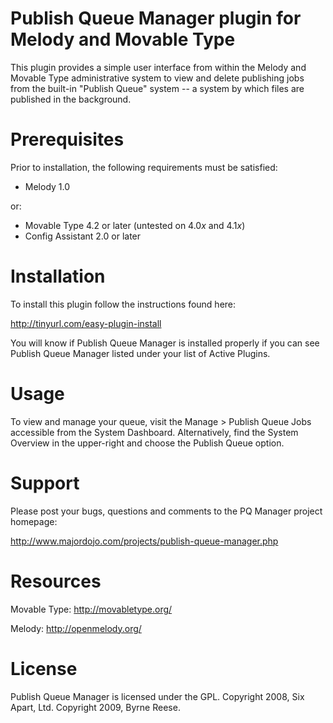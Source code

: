 # Publish Queue Manager plugin for Melody and Movable Type

This plugin provides a simple user interface from within the Melody and
Movable Type administrative system to view and delete publishing jobs from the
built-in "Publish Queue" system -- a system by which files are published in
the background.

# Prerequisites

Prior to installation, the following requirements must be satisfied:

* Melody 1.0

or:

* Movable Type 4.2 or later (untested on 4.0*x* and 4.1*x*)
* Config Assistant 2.0 or later

# Installation

To install this plugin follow the instructions found here:

http://tinyurl.com/easy-plugin-install

You will know if Publish Queue Manager is installed properly if you can see 
Publish Queue Manager listed under your list of Active Plugins.

# Usage

To view and manage your queue, visit the Manage > Publish Queue Jobs
accessible from the System Dashboard. Alternatively, find the System Overview
in the upper-right and choose the Publish Queue option.

# Support

Please post your bugs, questions and comments to the PQ Manager project
homepage:

  http://www.majordojo.com/projects/publish-queue-manager.php

# Resources

Movable Type: http://movabletype.org/

Melody: http://openmelody.org/

# License

Publish Queue Manager is licensed under the GPL.
Copyright 2008, Six Apart, Ltd.
Copyright 2009, Byrne Reese.
